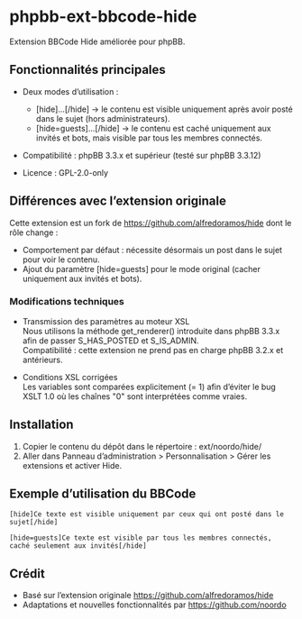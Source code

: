 # phpbb-ext-bbcode-hide

Extension BBCode Hide améliorée pour phpBB.

## Fonctionnalités principales

- Deux modes d’utilisation :
  - [hide]...[/hide] → le contenu est visible uniquement après avoir posté dans le sujet (hors administrateurs).
  - [hide=guests]...[/hide] → le contenu est caché uniquement aux invités et bots, mais visible par tous les membres connectés.

- Compatibilité : phpBB 3.3.x et supérieur (testé sur phpBB 3.3.12)
- Licence : GPL-2.0-only

## Différences avec l’extension originale

Cette extension est un fork de https://github.com/alfredoramos/hide dont le rôle change :

- Comportement par défaut : nécessite désormais un post dans le sujet pour voir le contenu.
- Ajout du paramètre [hide=guests] pour le mode original (cacher uniquement aux invités et bots).

### Modifications techniques

- Transmission des paramètres au moteur XSL  
  Nous utilisons la méthode get_renderer() introduite dans phpBB 3.3.x afin de passer S_HAS_POSTED et S_IS_ADMIN.  
  Compatibilité : cette extension ne prend pas en charge phpBB 3.2.x et antérieurs.

- Conditions XSL corrigées  
  Les variables sont comparées explicitement (= 1) afin d’éviter le bug XSLT 1.0 où les chaînes "0" sont interprétées comme vraies.

## Installation

1. Copier le contenu du dépôt dans le répertoire :
       ext/noordo/hide/
2. Aller dans Panneau d’administration > Personnalisation > Gérer les extensions et activer Hide.

## Exemple d’utilisation du BBCode

    [hide]Ce texte est visible uniquement par ceux qui ont posté dans le sujet[/hide]

    [hide=guests]Ce texte est visible par tous les membres connectés, caché seulement aux invités[/hide]

## Crédit

- Basé sur l’extension originale https://github.com/alfredoramos/hide
- Adaptations et nouvelles fonctionnalités par https://github.com/noordo
